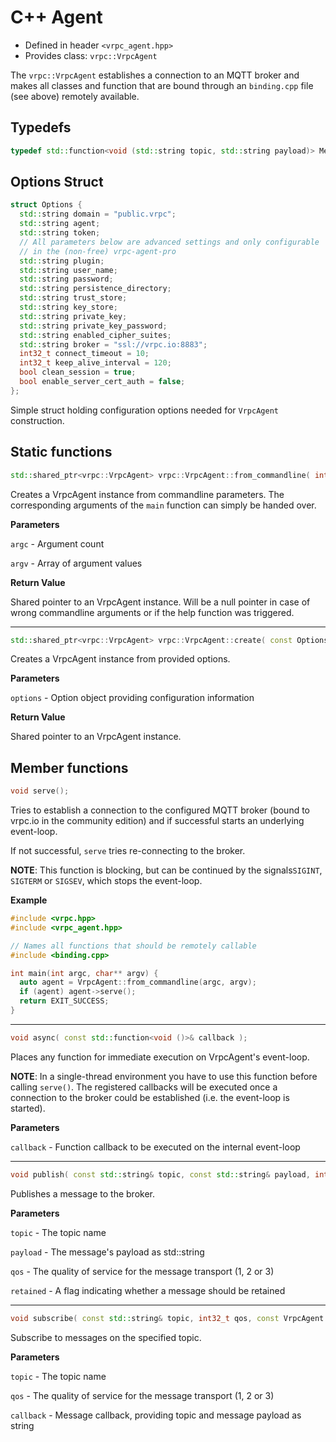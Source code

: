 # C++ Agent

- Defined in header `<vrpc_agent.hpp>`
- Provides class: `vrpc::VrpcAgent`

The `vrpc::VrpcAgent` establishes a connection to an MQTT broker and makes
all classes and function that are bound through an `binding.cpp` file (see above)
remotely available.

## Typedefs

```cpp
typedef std::function<void (std::string topic, std::string payload)> MessageCallback;
```

## Options Struct


```cpp
struct Options {
  std::string domain = "public.vrpc";
  std::string agent;
  std::string token;
  // All parameters below are advanced settings and only configurable
  // in the (non-free) vrpc-agent-pro
  std::string plugin;
  std::string user_name;
  std::string password;
  std::string persistence_directory;
  std::string trust_store;
  std::string key_store;
  std::string private_key;
  std::string private_key_password;
  std::string enabled_cipher_suites;
  std::string broker = "ssl://vrpc.io:8883";
  int32_t connect_timeout = 10;
  int32_t keep_alive_interval = 120;
  bool clean_session = true;
  bool enable_server_cert_auth = false;
};
```

Simple struct holding configuration options needed for `VrpcAgent` construction.

## Static functions

```cpp
std::shared_ptr<vrpc::VrpcAgent> vrpc::VrpcAgent::from_commandline( int argc, char** argv );
```

Creates a VrpcAgent instance from commandline parameters. The corresponding
arguments of the `main` function can simply be handed over.

**Parameters**

`argc` - Argument count

`argv` - Array of argument values

**Return Value**

Shared pointer to an VrpcAgent instance. Will be a null pointer in case
of wrong commandline arguments or if the help function was triggered.

* * *

```cpp
std::shared_ptr<vrpc::VrpcAgent> vrpc::VrpcAgent::create( const Options& options ); // PRO VERSION ONLY
```

Creates a VrpcAgent instance from provided options.

**Parameters**

`options` - Option object providing configuration information

**Return Value**

Shared pointer to an VrpcAgent instance.

## Member functions

```cpp
void serve();
```

Tries to establish a connection to the configured MQTT broker (bound to vrpc.io
in the community edition) and if successful starts an underlying event-loop.

If not successful, `serve` tries re-connecting to the broker.

**NOTE**: This function is blocking, but can be continued by the signals`SIGINT`,
`SIGTERM` or `SIGSEV`, which stops the event-loop.

**Example**

```cpp
#include <vrpc.hpp>
#include <vrpc_agent.hpp>

// Names all functions that should be remotely callable
#include <binding.cpp>

int main(int argc, char** argv) {
  auto agent = VrpcAgent::from_commandline(argc, argv);
  if (agent) agent->serve();
  return EXIT_SUCCESS;
}
```

* * *

```cpp
void async( const std::function<void ()>& callback );
```

Places any function for immediate execution on VrpcAgent's event-loop.

**NOTE**: In a single-thread environment you have to use this function before
calling `serve()`. The registered callbacks will be executed once a connection
to the broker could be established (i.e. the event-loop is started).

**Parameters**

`callback` - Function callback to be executed on the internal event-loop

* * *

```cpp
void publish( const std::string& topic, const std::string& payload, int32_t qos, bool retained ); // PRO VERSION ONLY
```

Publishes a message to the broker.

**Parameters**

`topic` - The topic name

`payload` - The message's payload as std::string

`qos` - The quality of service for the message transport (1, 2 or 3)

`retained` - A flag indicating whether a message should be retained

* * *

```cpp
void subscribe( const std::string& topic, int32_t qos, const VrpcAgent::MessageCallback& callback ); // PRO VERSION ONLY
```

Subscribe to messages on the specified topic.

**Parameters**

`topic` - The topic name

`qos` - The quality of service for the message transport (1, 2 or 3)

`callback` - Message callback, providing topic and message payload as string
